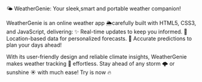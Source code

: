 🌤️ WeatherGenie:
Your sleek,smart and portable weather companion!

WeatherGenie is an online weather app 🌦️carefully built with HTML5, CSS3, and JavaScript, delivering:
✨ Real-time updates to keep you informed.
📍 Location-based data for personalized forecasts.
📅 Accurate predictions to plan your days ahead!

With its user-friendly design and reliable climate insights, WeatherGenie makes weather tracking 🌈 effortless. Stay ahead of any storm 🌩️ or sunshine ☀️ with much ease!
Try is now 🔥
